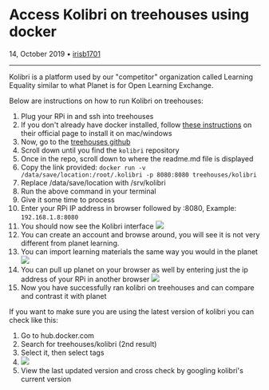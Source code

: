 # Access Kolibri on treehouses using docker

14, October 2019 • [irisb1701](https://github.com/irisb1701)

---

Kolibri is a platform used by our "competitor" organization called Learning Equality similar to what Planet is for Open Learning Exchange.

Below are instructions on how to run Kolibri on treehouses:

1. Plug your RPi in and ssh into treehouses
1. If you don't already have docker installed, follow [these instructions](https://docs.docker.com/v17.09/engine/installation/) on their official page to install it on mac/windows
1. Now, go to the [treehouses github](https://github.com/treehouses)
1. Scroll down until you find the `kolibri` repository
1. Once in the repo, scroll down to where the readme.md file is displayed
1. Copy the link provided: `docker run -v /data/save/location:/root/.kolibri -p 8080:8080 treehouses/kolibri`
1. Replace /data/save/location with /srv/kolibri
1. Run the above command in your terminal
1. Give it some time to process
1. Enter your RPi IP address in browser followed by :8080, Example: `192.168.1.8:8080`
1. You should now see the Kolibri interface
   ![](images/20191014-kolibri-home.png)
1. You can create an account and browse around, you will see it is not very different from planet learning.
1. You can import learning materials the same way you would in the planet
   ![](images/20191014-kolibri-import.png)
1. You can pull up planet on your browser as well by entering just the ip address of your RPi in another browser
   ![](images/20191014-planet.png)
1. Now you have successfully ran kolibri on treehouses and can compare and contrast it with planet


If you want to make sure you are using the latest version of kolibri you can check like this:

1. Go to hub.docker.com
1. Search for treehouses/kolibri (2nd result)
1. Select it, then select tags
1. ![](images/20191014-docker.png)
1. View the last updated version and cross check by googling kolibri's current version
